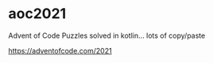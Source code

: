 # aoc2021

Advent of Code Puzzles solved in kotlin... lots of copy/paste

https://adventofcode.com/2021
